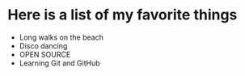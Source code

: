 # Here is a list of my favorite things
- Long walks on the beach
- Disco dancing
- OPEN SOURCE
- Learning Git and GitHub
